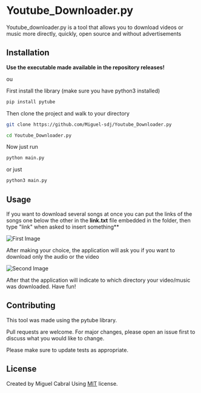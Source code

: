 # Youtube_Downloader.py

Youtube_downloader.py is a tool that allows you to download videos or music more directly, quickly, open source and without advertisements

## Installation

**Use the executable made available in the repository releases!**

ou

First install the library (make sure you have python3 installed)
```bash
pip install pytube
```
Then clone the project and walk to your directory

```bash
git clone https://github.com/Miguel-sdj/Youtube_Downloader.py
```
```bash
cd Youtube_Downloader.py
```

Now just run 

```python
python main.py
```
or just

```python
python3 main.py
```


## Usage
If you want to download several songs at once 
you can put the links of the songs one below the other in the **link.txt** file embedded in the folder, then type "link" when asked to insert something**

![First Image](http://i.imgur.com/PiJZD6Y.png)


After making your choice, the application will ask you if you want to download only the audio or the video

![Second Image](http://i.imgur.com/12WYNh7.png)

After that the application will indicate to which directory your video/music was downloaded. Have fun!

## Contributing
This tool was made using the pytube library.

Pull requests are welcome. For major changes, please open an issue first to discuss what you would like to change.

Please make sure to update tests as appropriate.

## License
Created by Miguel Cabral Using 
[MIT](https://github.com/Miguel-sdj/Youtube_Downloader.py/blob/main/LICENSE)
license.
